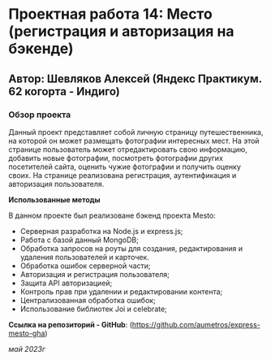 # Проектная работа 14: Место (регистрация и авторизация на бэкенде)

## Автор: Шевляков Алексей (Яндекс Практикум. 62 когорта - Индиго)

### Обзор проекта

Данный проект представляет собой личную страницу путешественника, на которой он может размещать фотографии интересных мест. На этой странице пользователь может отредактировать свою информацию, добавить новые фотографии, посмотреть фотографии других посетителей сайта, оценить чужие фотографии и получить оценку своих. На странице реализована регистрация, аутентификация и авторизация пользователя.

**Использованные методы**

В данном проекте был реализоване бэкенд проекта Mesto:

- Серверная разработка на Node.js и express.js;
- Работа с базой данный MongoDB;
- Обработка запросов на роуты для создания, редактирования и удаления пользователей и карточек.
- Обработка ошибок серверной части;
- Авторизация и регистрация пользователя;
- Защита API авторизацией;
- Контроль прав при удалении и редактировании контента;
- Централизованная обработка ошибок;
- Использование библиотек Joi и celebrate;


**Ссылка на репозиторий - GitHub**: (https://github.com/aumetros/express-mesto-gha)

_май 2023г_

